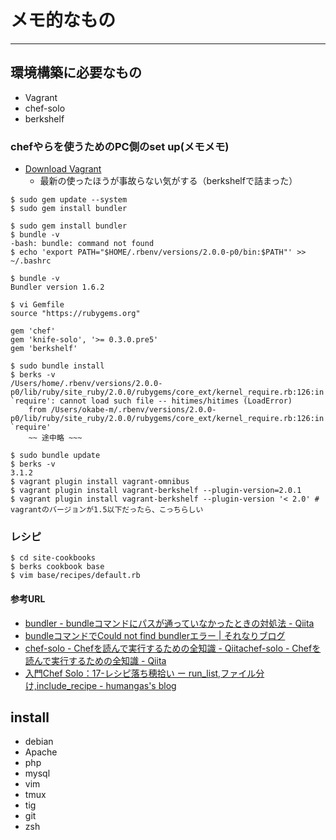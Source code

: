# メモ的なもの
----

## 環境構築に必要なもの
- Vagrant
- chef-solo
- berkshelf

### chefやらを使うためのPC側のset up(メモメモ)
- [Download Vagrant ](http://www.vagrantup.com/downloads.html)
    - 最新の使ったほうが事故らない気がする（berkshelfで詰まった）
    
```
$ sudo gem update --system
$ sudo gem install bundler

$ sudo gem install bundler
$ bundle -v
-bash: bundle: command not found 
$ echo 'export PATH="$HOME/.rbenv/versions/2.0.0-p0/bin:$PATH"' >> ~/.bashrc

$ bundle -v
Bundler version 1.6.2

$ vi Gemfile
source "https://rubygems.org"

gem 'chef'
gem 'knife-solo', '>= 0.3.0.pre5'
gem 'berkshelf'

$ sudo bundle install
$ berks -v
/Users/home/.rbenv/versions/2.0.0-p0/lib/ruby/site_ruby/2.0.0/rubygems/core_ext/kernel_require.rb:126:in `require': cannot load such file -- hitimes/hitimes (LoadError)
    from /Users/okabe-m/.rbenv/versions/2.0.0-p0/lib/ruby/site_ruby/2.0.0/rubygems/core_ext/kernel_require.rb:126:in `require'
    ~~ 途中略 ~~~
    
$ sudo bundle update 
$ berks -v
3.1.2
$ vagrant plugin install vagrant-omnibus
$ vagrant plugin install vagrant-berkshelf --plugin-version=2.0.1
$ vagrant plugin install vagrant-berkshelf --plugin-version '< 2.0' # vagrantのバージョンが1.5以下だったら、こっちらしい
```

### レシピ
```
$ cd site-cookbooks
$ berks cookbook base
$ vim base/recipes/default.rb 

```

#### 参考URL
- [bundler - bundleコマンドにパスが通っていなかったときの対処法 - Qiita](http://qiita.com/hyshhryk/items/7e728ad57d963454b142)
- [bundleコマンドでCould not find bundlerエラー | それなりブログ](http://blog.kjirou.net/p/1587)
- [chef-solo - Chefを読んで実行するための全知識 - Qiita](http://qiita.com/TsuyoshiUshio@github/items/89030baca68b05a9783d)[chef-solo - Chefを読んで実行するための全知識 - Qiita](http://qiita.com/TsuyoshiUshio@github/items/89030baca68b05a9783d)
- [入門Chef Solo：17-レシピ落ち穂拾い ー run_list,ファイル分け,include_recipe - humangas's blog](http://humangas.hatenablog.jp/entry/2014/03/18/153417)


## install

- debian
- Apache
- php
- mysql
- vim
- tmux
- tig
- git
- zsh
